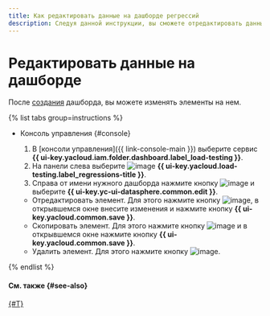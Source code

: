 ```yaml
---
title: Как редактировать данные на дашборде регрессий
description: Следуя данной инструкции, вы сможете отредактировать данные на дашборде регрессий в {{ load-testing-name }}.
---
```


# Редактировать данные на дашборде

После [создания](create.md) дашборда, вы можете изменять элементы на нем.

{% list tabs group=instructions %}

- Консоль управления {#console}

  1. В [консоли управления]({{ link-console-main }}) выберите сервис **{{ ui-key.yacloud.iam.folder.dashboard.label_load-testing }}**.
  1. На панели слева выберите ![image](../../../_assets/load-testing/regressions.svg) **{{ ui-key.yacloud.load-testing.label_regressions-title }}**.
  1. Справа от имени нужного дашборда нажмите кнопку ![image](../../../_assets/options.svg) и выберите **{{ ui-key.yc-ui-datasphere.common.edit }}**.

  * Отредактировать элемент. Для этого нажмите кнопку ![image](../../../_assets/load-testing/edit-pen.svg), в открывшемся окне внесите изменения и нажмите кнопку **{{ ui-key.yacloud.common.save }}**.
  * Скопировать элемент. Для этого нажмите кнопку ![image](../../../_assets/load-testing/edit-copy.svg) и в открывшемся окне нажмите кнопку **{{ ui-key.yacloud.common.save }}**.
  * Удалить элемент. Для этого нажмите кнопку ![image](../../../_assets/load-testing/edit-cross.svg).

{% endlist %}

#### См. также {#see-also}

[{#T}](delete.md)
